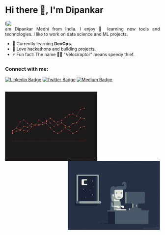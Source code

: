 

# Hi there 👋, I'm Dipankar
<div>
    <img align = 'right' width = '500'  src = 'https://github.com/Dipankar-Medhi/Dipankar-Medhi/blob/main/banner.gif'>


<p align='justify' >
I am Dipankar Medhi from India. I enjoy 🤩 learning new tools and technologies. I like to work on data science and ML projects.
</p>
</div>

- 🌱 Currently learning **DevOps**.
- 🌟 Love hackathons and building projects.
- ⚡ Fun fact: The name 🐱‍🐉 "Velociraptor" means speedy thief. 
        

<h3 align="left">Connect with me:</h3>

[![Linkedin Badge](https://img.shields.io/badge/-LinkedIn-0e76a8?style=flat-square&logo=Linkedin&logoColor=white)](https://linkedin.com/in/dipankarmedhi)
[![Twitter Badge](https://img.shields.io/badge/-Twitter-00acee?style=flat-square&logo=Twitter&logoColor=white)](https://twitter.com/_dipankarmedhi)
[![Medium Badge](https://img.shields.io/badge/Medium-lightgrey)](https://medium.com/@dipankarmedhi11)

<br>



 
<div>
  <img align='left' width = '300' src = 'https://github.com/Dipankar-Medhi/Dipankar-Medhi/blob/main/graph.gif' > <img align = 'right' width='300' src = 'https://github.com/Dipankar-Medhi/Dipankar-Medhi/blob/main/typing.gif' > 
</div>




<!---
Dipankar-Medhi/Dipankar-Medhi is a ✨ special ✨ repository because its `README.md` (this file) appears on your GitHub profile.
You can click the Preview link to take a look at your changes.
--->

